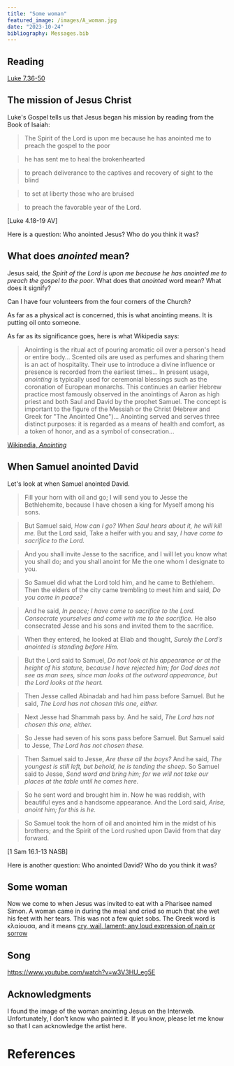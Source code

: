 ```yaml
---
title: "Some woman"
featured_image: /images/A_woman.jpg
date: "2023-10-24"
bibliography: Messages.bib
---
```


## Reading

[Luke 7.36-50](https://www.crosswire.org/study/parallelstudy.jsp?key=Luke+7%3A36#cv)

## The mission of Jesus Christ

Luke's Gospel tells us that Jesus began his mission by reading from the Book of Isaiah:

> The Spirit of the Lord is upon me because he has anointed me to preach the gospel to the poor

> he has sent me to heal the brokenhearted

> to preach deliverance to the captives and recovery of sight to the blind

> to set at liberty those who are bruised

> to preach the favorable year of the Lord.

[Luke 4.18-19 AV]

Here is a question: Who anointed Jesus? Who do you think it was?

## What does *anointed* mean?

Jesus said, *the Spirit of the Lord is upon me because he has anointed me to preach the gospel to the poor*. What does that *anointed* word mean? What does it signify?

Can I have four volunteers from the four corners of the Church?

As far as a physical act is concerned, this is what anointing means. It is putting oil onto someone.

As far as its significance goes, here is what Wikipedia says:

> Anointing is the ritual act of pouring aromatic oil over a person's head or entire body... Scented oils are used as perfumes and sharing them is an act of hospitality. Their use to introduce a divine influence or presence is recorded from the earliest times... In present usage, *anointing* is typically used for ceremonial blessings such as the coronation of European monarchs. This continues an earlier Hebrew practice most famously observed in the anointings of Aaron as high priest and both Saul and David by the prophet Samuel. The concept is important to the figure of the Messiah or the Christ (Hebrew and Greek for "The Anointed One")... Anointing served and serves three distinct purposes: it is regarded as a means of health and comfort, as a token of honor, and as a symbol of consecration...

[Wikipedia, *Anointing*](https://en.wikipedia.org/wiki/Anointing)

## When Samuel anointed David

Let's look at when Samuel anointed David.

> Fill your horn with oil and go; I will send you to Jesse the Bethlehemite, because I have chosen a king for Myself among his sons.
	
> But Samuel said, *How can I go? When Saul hears about it, he will kill me.* But the Lord said, Take a heifer with you and say, *I have come to sacrifice to the Lord.*
	
> And you shall invite Jesse to the sacrifice, and I will let you know what you shall do; and you shall anoint for Me the one whom I designate to you.

> So Samuel did what the Lord told him, and he came to Bethlehem. Then the elders of the city came trembling to meet him and said, *Do you come in peace?*

> And he said, *In peace; I have come to sacrifice to the Lord. Consecrate yourselves and come with me to the sacrifice.* He also consecrated Jesse and his sons and invited them to the sacrifice.

> When they entered, he looked at Eliab and thought, *Surely the Lord’s anointed is standing before Him.*

> But the Lord said to Samuel, *Do not look at his appearance or at the height of his stature, because I have rejected him; for God does not see as man sees, since man looks at the outward appearance, but the Lord looks at the heart.*

> Then Jesse called Abinadab and had him pass before Samuel. But he said, *The Lord has not chosen this one, either.*

> Next Jesse had Shammah pass by. And he said, *The Lord has not chosen this one, either.*

> So Jesse had seven of his sons pass before Samuel. But Samuel said to Jesse, *The Lord has not chosen these.*

> Then Samuel said to Jesse, *Are these all the boys?* And he said, *The youngest is still left, but behold, he is tending the sheep.* So Samuel said to Jesse, *Send word and bring him; for we will not take our places at the table until he comes here.*

> So he sent word and brought him in. Now he was reddish, with beautiful eyes and a handsome appearance. And the Lord said, *Arise, anoint him; for this is he.*

> So Samuel took the horn of oil and anointed him in the midst of his brothers; and the Spirit of the Lord rushed upon David from that day forward.

[1 Sam 16.1-13 NASB]

Here is another question: Who anointed David? Who do you think it was?

## Some woman

Now we come to when Jesus was invited to eat with a Pharisee named Simon. A woman came in during the meal and cried so much that she wet his feet with her tears. This was not a few quiet sobs. The Greek word is κλαίουσα, and it means [cry, wail, lament; any loud expression of pain or sorrow](http://www.perseus.tufts.edu/hopper/morph?l=%CE%BA%CE%BB%CE%B1%CE%AF%CE%BF%CF%85%CF%83%CE%B1&la=greek#lexicon)

## Song

https://www.youtube.com/watch?v=w3V3HU_eg5E

## Acknowledgments

I found the image of the woman anointing Jesus on the Interweb. Unfortunately, I don't know who painted it. If you know, please let me know so that I can acknowledge the artist here.

# References

